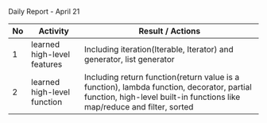 Daily Report - April 21

| No   | Activity                     | Result /  Actions                                            |
| ---- | ---------------------------- | ------------------------------------------------------------ |
| 1    | learned  high-level features | Including  iteration(Iterable, Iterator) and generator, list generator |
| 2    | learned  high-level function | Including  return function(return value is a function), lambda function, decorator,  partial function, high-level built-in functions like map/reduce and filter,  sorted |